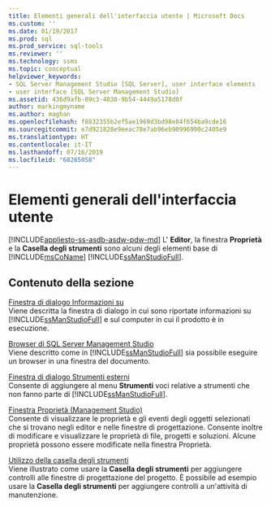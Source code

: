 ```yaml
---
title: Elementi generali dell'interfaccia utente | Microsoft Docs
ms.custom: ''
ms.date: 01/19/2017
ms.prod: sql
ms.prod_service: sql-tools
ms.reviewer: ''
ms.technology: ssms
ms.topic: conceptual
helpviewer_keywords:
- SQL Server Management Studio [SQL Server], user interface elements
- user interface [SQL Server Management Studio]
ms.assetid: 436d9afb-09c3-4838-9b54-4449a5178d0f
author: markingmyname
ms.author: maghan
ms.openlocfilehash: f8832355b2ef5ae1969d3bd98e84f654ba9cde16
ms.sourcegitcommit: e7d921828e9eeac78e7ab96eb90996990c2405e9
ms.translationtype: HT
ms.contentlocale: it-IT
ms.lasthandoff: 07/16/2019
ms.locfileid: "68265058"
---
```

# <a name="general-user-interface-elements"></a>Elementi generali dell'interfaccia utente
[!INCLUDE[appliesto-ss-asdb-asdw-pdw-md](../includes/appliesto-ss-asdb-asdw-pdw-md.md)]
L' **Editor**, la finestra **Proprietà** e la **Casella degli strumenti** sono alcuni degli elementi base di [!INCLUDE[msCoName](../includes/msconame_md.md)] [!INCLUDE[ssManStudioFull](../includes/ssmanstudiofull-md.md)].  
  
## <a name="in-this-section"></a>Contenuto della sezione  
[Finestra di dialogo Informazioni su](../ssms/about-dialog-box.md)  
Viene descritta la finestra di dialogo in cui sono riportate informazioni su [!INCLUDE[ssManStudioFull](../includes/ssmanstudiofull-md.md)] e sul computer in cui il prodotto è in esecuzione.  
  
[Browser di SQL Server Management Studio](../ssms/sql-server-management-studio-web-browser.md)  
Viene descritto come in [!INCLUDE[ssManStudioFull](../includes/ssmanstudiofull-md.md)] sia possibile eseguire un browser in una finestra del documento.  
  
[Finestra di dialogo Strumenti esterni](../ssms/external-tools-dialog-box.md)  
Consente di aggiungere al menu **Strumenti** voci relative a strumenti che non fanno parte di [!INCLUDE[ssManStudioFull](../includes/ssmanstudiofull-md.md)].  
  
[Finestra Proprietà &#40;Management Studio&#41;](../ssms/properties-window-management-studio.md)  
Consente di visualizzare le proprietà e gli eventi degli oggetti selezionati che si trovano negli editor e nelle finestre di progettazione. Consente inoltre di modificare e visualizzare le proprietà di file, progetti e soluzioni. Alcune proprietà possono essere modificate nella finestra Proprietà.  
  
[Utilizzo della casella degli strumenti](../ssms/use-the-toolbox.md)  
Viene illustrato come usare la **Casella degli strumenti** per aggiungere controlli alle finestre di progettazione del progetto. È possibile ad esempio usare la **Casella degli strumenti** per aggiungere controlli a un'attività di manutenzione.  
  
